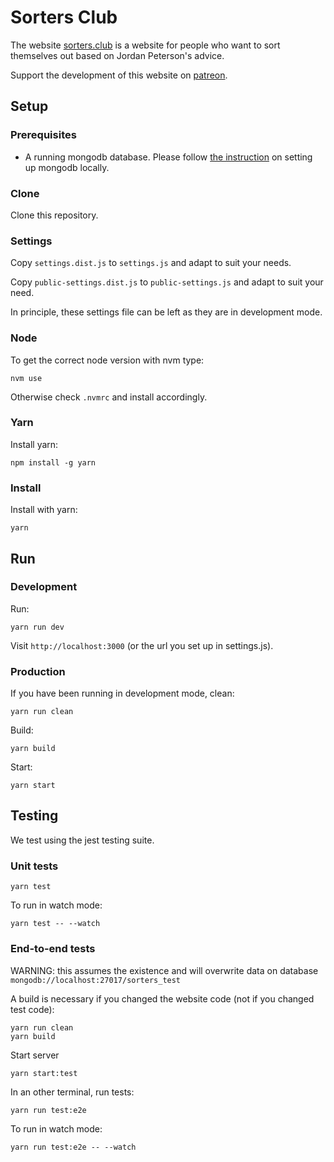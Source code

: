 # Sorters Club

The website [sorters.club](https://sorters.club) is a website for people who want to sort themselves out based on Jordan Peterson's advice.

Support the development of this website on [patreon](https://www.patreon.com/nickredmark).

## Setup

### Prerequisites

* A running mongodb database. Please follow [the instruction](https://docs.mongodb.com/manual/administration/install-community/) on setting up mongodb locally.

### Clone

Clone this repository.

### Settings

Copy `settings.dist.js` to `settings.js` and adapt to suit your needs.

Copy `public-settings.dist.js` to `public-settings.js` and adapt to suit your need.

In principle, these settings file can be left as they are in development mode.

### Node

To get the correct node version with nvm type:

```
nvm use
```

Otherwise check `.nvmrc` and install accordingly.

### Yarn

Install yarn:

```
npm install -g yarn
```

### Install

Install with yarn:

```
yarn
```

## Run

### Development

Run:

```
yarn run dev
```

Visit `http://localhost:3000` (or the url you set up in settings.js).

### Production

If you have been running in development mode, clean:

```
yarn run clean
```

Build:

```
yarn build
```

Start:

```
yarn start
```

## Testing

We test using the jest testing suite.

### Unit tests

```
yarn test
```

To run in watch mode:

```
yarn test -- --watch
```

### End-to-end tests

WARNING: this assumes the existence and will overwrite data on database `mongodb://localhost:27017/sorters_test`

A build is necessary if you changed the website code (not if you changed test code):

```
yarn run clean
yarn build
```

Start server

```
yarn start:test
```

In an other terminal, run tests:

```
yarn run test:e2e
```

To run in watch mode:

```
yarn run test:e2e -- --watch
```
